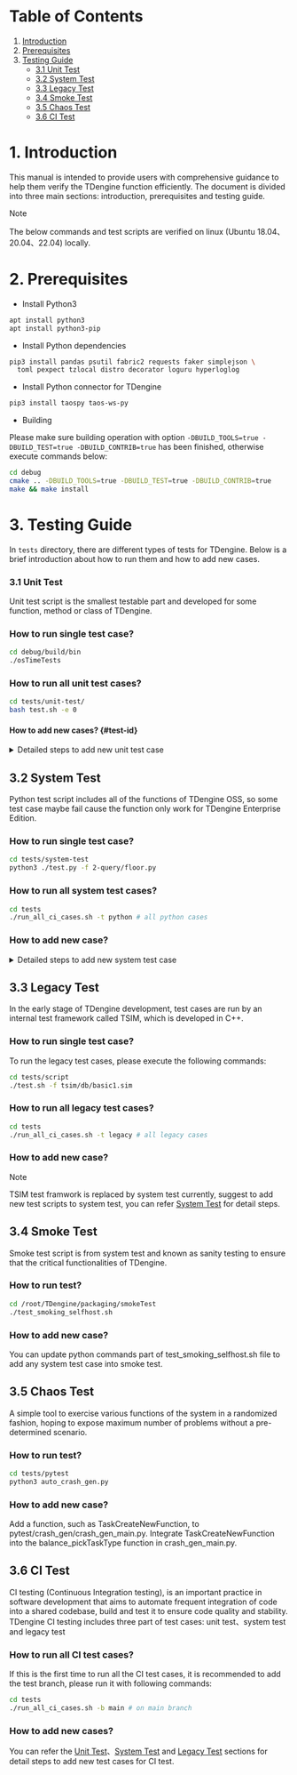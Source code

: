 # Table of Contents

1. [Introduction](#1-introduction)
1. [Prerequisites](#2-prerequisites)
1. [Testing Guide](#3-testing-guide)
    - [3.1 Unit Test](#31-unit-test)
    - [3.2 System Test](#32-system-test)
    - [3.3 Legacy Test](#33-legacy-test)
    - [3.4 Smoke Test](#34-smoke-test)
    - [3.5 Chaos Test](#35-chaos-test)
    - [3.6 CI Test](#36-ci-test)

# 1. Introduction

This manual is intended to provide users with comprehensive guidance to help them verify the TDengine function efficiently. The document is divided into three main sections: introduction, prerequisites and testing guide.

> [!NOTE]
> The below commands and test scripts are verified on linux (Ubuntu 18.04、20.04、22.04) locally.

# 2. Prerequisites

- Install Python3

```bash
apt install python3
apt install python3-pip
```

- Install Python dependencies

```bash
pip3 install pandas psutil fabric2 requests faker simplejson \
  toml pexpect tzlocal distro decorator loguru hyperloglog
```

- Install Python connector for TDengine

```bash
pip3 install taospy taos-ws-py
```

- Building

Please make sure building operation with option `-DBUILD_TOOLS=true -DBUILD_TEST=true -DBUILD_CONTRIB=true` has been finished, otherwise execute commands below:

```bash
cd debug
cmake .. -DBUILD_TOOLS=true -DBUILD_TEST=true -DBUILD_CONTRIB=true
make && make install
```

# 3. Testing Guide

In `tests` directory, there are different types of tests for TDengine. Below is a brief introduction about how to run them and how to add new cases.

### 3.1 Unit Test

Unit test script is the smallest testable part and developed for some function, method or class of TDengine.

### How to run single test case?

```bash
cd debug/build/bin
./osTimeTests
```

### How to run all unit test cases?

```bash
cd tests/unit-test/
bash test.sh -e 0
```

#### How to add new cases? {#test-id}

<details>

<summary>Detailed steps to add new unit test case</summary>

The Google test framwork is used for unit testing to specific function module, you can refer below steps to add one test case:

##### 1. Create test case file and develop the test scripts

In the test directory corresponding to the target function module, create test files in CPP format and write corresponding test cases.

##### 2. Update build configuration

Modify the CMakeLists.txt file in this directory to ensure that the new test files are properly included in the compilation process. See the source\os\test\CMakeLists.txt file for configuration examples.

##### 3. Compile test code

In the root directory of the project, create a compilation directory (e.g., debug), switch to the directory and run CMake commands (e.g., cmake .. -DBUILD_TEST=1) to generate a compilation file, and then run a compilation command (e.g. make) to complete the compilation of the test code. 

##### 4. Execute the test program

Find the executable file in the compiled directory(e.g. TDengine/debug/build/bin/) and run it.

##### 5. Integrate into CI tests

Use the add_test command to add new compiled test cases into CI test collection, ensure that the new added test cases can be run for every build.

</details>

## 3.2 System Test

Python test script includes all of the functions of TDengine OSS, so some test case maybe fail cause the function only
work for TDengine Enterprise Edition.

### How to run single test case?

```bash
cd tests/system-test
python3 ./test.py -f 2-query/floor.py
```

### How to run all system test cases?

```bash
cd tests
./run_all_ci_cases.sh -t python # all python cases
```

### How to add new case?

<details>

<summary>Detailed steps to add new system test case</summary>

The Python test framework is developed by TDengine teams, and test.py is the test case execution and monitoring of the entry program, Use `python3  ./test.py -h` to view more features.
you can refer below steps to add one test case:

##### 1.Create a test case file and develop the test cases

Create a file in `tests/system-test` containing each functional directory and refer to the use case template `tests/system-test/0-others/test_case_template.py` to add a new test case. 

##### 2.Execute the test case 

cd tests/system-test & python3 ./test.py  -f 0-others/test_case_template.py 

##### 3.Integrate into CI tests

Edit `tests/parallel_test/cases.task` and add the testcase path and executions in the specified format. The third column indicates whether to use Address Sanitizer mode for testing.



```bash
#caseID,rerunTimes,Run with Sanitizer,casePath,caseCommand
,,n,system-test, python3 ./test.py  -f 0-others/test_case_template.py 
```

</details>

## 3.3 Legacy Test

In the early stage of TDengine development, test cases are run by an internal test framework called TSIM, which is developed in C++.

### How to run single test case?

To run the legacy test cases, please execute the following commands:

```bash
cd tests/script
./test.sh -f tsim/db/basic1.sim
```

### How to run all legacy test cases?

```bash
cd tests
./run_all_ci_cases.sh -t legacy # all legacy cases
```

### How to add new case?

> [!NOTE]
> TSIM test framwork is replaced by system test currently, suggest to add new test scripts to system test, you can refer [System Test](#312-system-test) for detail steps.

## 3.4 Smoke Test

Smoke test script is from system test and known as sanity testing to ensure that the critical functionalities of TDengine.

### How to run test?

```bash
cd /root/TDengine/packaging/smokeTest
./test_smoking_selfhost.sh
```

### How to add new case?

You can update python commands part of test_smoking_selfhost.sh file to add any system test case into smoke test.

## 3.5 Chaos Test

A simple tool to exercise various functions of the system in a randomized fashion, hoping to expose maximum number of problems without a pre-determined scenario.

### How to run test?

```bash
cd tests/pytest
python3 auto_crash_gen.py
```

### How to add new case?

Add a function, such as TaskCreateNewFunction, to pytest/crash_gen/crash_gen_main.py.
Integrate TaskCreateNewFunction into the balance_pickTaskType function in crash_gen_main.py.

## 3.6 CI Test

CI testing (Continuous Integration testing), is an important practice in software development that aims to automate frequent integration of code into a shared codebase, build and test it to ensure code quality and stability. TDengine CI testing includes three part of test cases: unit test、system test and legacy test

### How to run all CI test cases?

If this is the first time to run all the CI test cases, it is recommended to add the test branch, please run it with  following commands:

```bash
cd tests
./run_all_ci_cases.sh -b main # on main branch
```

### How to add new cases?

You can refer the [Unit Test](#31-unit-test)、[System Test](#32-system-test) and [Legacy Test](#33-legacy-test) sections for detail steps to add new test cases for CI test.
